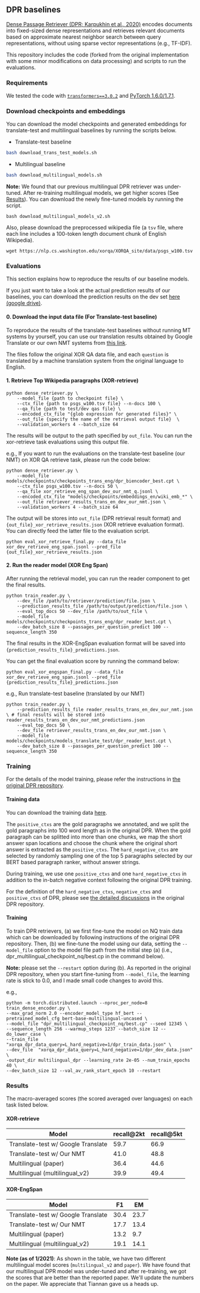 
## DPR baselines
[Dense Passage Retriever (DPR; Karpukhin et al., 2020)](https://arxiv.org/abs/2004.04906) encodes documents into fixed-sized dense representations and retrieves relevant documents based on approximate nearest neighbor search between query representations, without using sparse vector representations (e.g., TF-IDF).    

This repository includes the code (forked from the original implementation with some minor modifications on data processing) and scripts to run the evaluations.

### Requirements
We tested the code with [`transformers==3.0.2`](https://github.com/huggingface/transformers/releases/tag/v3.0.2) and [PyTorch 1.6.0/1.7.1](https://pytorch.org/). 

### Download checkpoints and embeddings
You can download the model checkpoints and generated embeddings for translate-test and multilingual baselines by running the scripts below. 

- Translate-test baseline
```sh
bash download_trans_test_models.sh
```

- Multilingual baseline
```sh
bash download_multilingual_models.sh
```
**Note:** We found that our previous multilingual DPR retriever was under-tuned. After re-training multilingual models, we get higher scores (See [Results](###Results)). You can download the newly fine-tuned models by running the script.

```
bash download_multilingual_models_v2.sh
```

Also, please download the preprocessed wikipedia file (a `tsv` file, where each line includes a 100-token length document chunk of English Wikipedia).

```
wget https://nlp.cs.washington.edu/xorqa/XORQA_site/data/psgs_w100.tsv
```

### Evaluations
This section explains how to reproduce the results of our baseline models. 

If you just want to take a look at the actual prediction results of our baselines, you can download the prediction results on the dev set [here (google drive)](https://drive.google.com/drive/folders/14WI97TAfQ23CjtKSZ-LU8tQTtCFCfal6?usp=sharing).

#### 0. Download the input data file (For Translate-test baseline)
To reproduce the results of the translate-test baselines without running MT systems by yourself, you can use our translation results obtained by Google Translate or our own NMT systems from [this link](https://drive.google.com/file/d/1KyCC_8PjOjvQRjdQFvc3_ufirT7s7LaB/view?usp=sharing).

The files follow the original XOR QA data file, and each `question` is translated by a machine translation system from the original language to English.


#### 1. Retrieve Top Wikipedia paragraphs (XOR-retrieve)
```
python dense_retriever.py \
    --model_file {path to checkpoint file} \
    --ctx_file {path to psgs_w100.tsv file} --n-docs 100 \
    --qa_file {path to test/dev qas file} \
    --encoded_ctx_file "{glob expression for generated files}" \
    --out_file {specify the name of the retrieval output file}  \
    --validation_workers 4 --batch_size 64 
```
The results will be output to the path specified by `out_file`. You can run the xor-retrieve task evaluations using this output file.

e.g., 
If you want to run the evaluations on the translate-test baseline (our NMT) on XOR QA retrieve task, please run the code below: 
```
python dense_retriever.py \
    --model_file models/checkpoints/checkpoints_trans_eng/dpr_biencoder_best.cpt \
    --ctx_file psgs_w100.tsv --n-docs 50 \
    --qa_file xor_retrieve_eng_span_dev_our_nmt_q.jsonl \
    --encoded_ctx_file "models/checkpoints/embeddings_en/wiki_emb_*" \
    --out_file retriever_results_trans_en_dev_our_nmt.json \
    --validation_workers 4 --batch_size 64 
```
The output will be stores into `out_file` (DPR retrieval result format) and `{out_file}_xor_retrieve_results.json` (XOR retrieve evaluation format). You can directly feed the latter file to the evaluation script.

```
python eval_xor_retrieve_final.py --data_file xor_dev_retrieve_eng_span.jsonl --pred_file {out_file}_xor_retrieve_results.json 
```

#### 2. Run the reader model (XOR Eng Span)
After running the retrieval model, you can run the reader component to get the final results. 

```
python train_reader.py \
    --dev_file /path/to/retriever/prediction/file.json \
    --prediction_results_file /path/to/output/prediction/file.json \
    --eval_top_docs 50 --dev_file /path/to/out_file \
    --model_file models/checkpoints/checkpoints_trans_eng/dpr_reader_best.cpt \
    --dev_batch_size 8 --passages_per_question_predict 100 --sequence_length 350
```

The final results in the XOR-EngSpan evaluation format will be saved into `{prediction_results_file}_predictions.json`. 

You can get the final evaluation score by running the command below:
```
python eval_xor_engspan_final.py --data_file xor_dev_retrieve_eng_span.jsonl --pred_file {prediction_results_file}_predictions.json
```

e.g., Run translate-test baseline (translated by our NMT)
```
python train_reader.py \
    --prediction_results_file reader_results_trans_en_dev_our_nmt.json \ # final results will be stored into reader_results_trans_en_dev_our_nmt_predictions.json
    --eval_top_docs 50 \
    --dev_file retriever_results_trans_en_dev_our_nmt.json \
    --model_file models/checkpoints/models_translate_test/dpr_reader_best.cpt \
    --dev_batch_size 8 --passages_per_question_predict 100 --sequence_length 350
```

### Training
For the details of the model training, please refer the instructions in [the original DPR repository](https://github.com/facebookresearch/DPR).

#### Training data
You can download the training data [here](https://drive.google.com/drive/folders/1JtHDWS6kW-pkzHZZ8P6F723pAe9CT1Tc?usp=sharing). 

The `positive_ctxs` are the gold paragraphs we annotated, and we split the gold paragraphs into 100 word length as in the original DPR. When the gold paragraph can be splitted into more than one chunks, we map the short answer span locations and choose the chunk where the original short answer is extracted as the `positive_ctxs`. The `hard_negative_ctxs` are selected by randomly sampling one of the top 5 paragraphs selected by our BERT based paragraph ranker, without answer strings. 

During training, we use one `positive_ctxs` and one `hard_negative_ctxs` in addition to the in-batch negative context following the original DPR training. 

For the definition of the `hard_negative_ctxs`, `negative_ctxs` and `positive_ctxs` of DPR, please see [the detailed discussions](https://github.com/facebookresearch/DPR/issues/42) in the original DPR repository. 

#### Training
To train DPR retrievers, (a) we first fine-tune the model on NQ train data which can be downloaded by following instructions of the original DPR repository. Then, (b) we fine-tune the model using our data, setting the `--model_file` option to the model file path from the initial step (a) (i.e., dpr_multilingual_checkpoint_nq/best.cp in the command below). 


**Note:** please set the `--restart` option during (b). As reported in the original DPR repository, when you start fine-tuning from `--model_file`, the learning rate is stick to 0.0, and I made small code changes to avoid this. 

e.g., 
````
python -m torch.distributed.launch --nproc_per_node=8 train_dense_encoder.py \
--max_grad_norm 2.0 --encoder_model_type hf_bert --pretrained_model_cfg bert-base-multilingual-uncased \
--model_file "dpr_multilingual_checkpoint_nq/best.cp" --seed 12345 \
--sequence_length 256 --warmup_steps 1237 --batch_size 12 --do_lower_case \
--train_file "xorqa_dpr_data_query=L_hard_negative=1/dpr_train_data.json" \
--dev_file  "xorqa_dpr_data_query=L_hard_negative=1/dpr_dev_data.json" \
-output_dir multilingual_dpr --learning_rate 2e-05 --num_train_epochs 40 \
--dev_batch_size 12 --val_av_rank_start_epoch 10 --restart
````


### Results
The macro-averaged scores (the scored averaged over languages) on each task listed below.

#### XOR-retrieve

| Model  | recall@2kt | recall@5kt |
| ------------- | ------------- | ------------- |
| Translate-test w/ Google Translate | 59.7  | 66.9  |
| Translate-test w/ Our NMT |  41.0 |  48.8 |
| Multilingual (paper) | 36.4  |  44.6 |
| Multilingual (multilingual_v2) | 39.9  | 49.4 |

#### XOR-EngSpan

| Model  | F1 | EM|
| ------------- | ------------- | ------------- |
| Translate-test w/ Google Translate | 30.4 | 23.7  |
| Translate-test w/ Our NMT | 17.7  |  13.4 |
| Multilingual (paper) | 13.2  |  9.7 |
| Multilingual (multilingual_v2) | 19.1  | 14.1 |

**Note (as of 1/2021)**: As shown in the table, we have two different multilingual model scores (`multilingual_v2` and `paper`). 
We have found that our multilingual DPR model was under-tuned and after re-training, we got the scores that are better than the reported paper. We'll update the numbers on the paper. 
We appreciate that Tiannan gave us a heads up.
